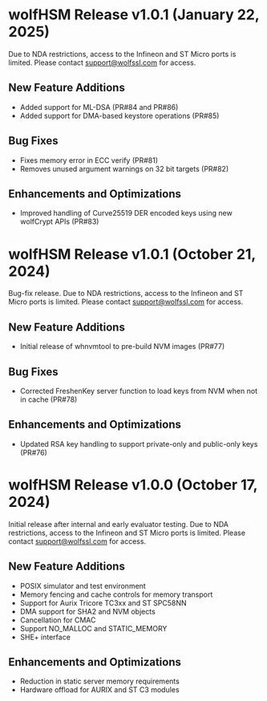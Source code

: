 # wolfHSM Release v1.0.1 (January 22, 2025)
Due to NDA restrictions, access to the Infineon and ST Micro ports is limited. Please contact support@wolfssl.com for access.

## New Feature Additions
* Added support for ML-DSA (PR#84 and PR#86)
* Added support for DMA-based keystore operations (PR#85)

## Bug Fixes
* Fixes memory error in ECC verify (PR#81)
* Removes unused argument warnings on 32 bit targets (PR#82)

## Enhancements and Optimizations
* Improved handling of Curve25519 DER encoded keys using new wolfCrypt APIs (PR#83)


# wolfHSM Release v1.0.1 (October 21, 2024)
Bug-fix release. Due to NDA restrictions, access to the Infineon and ST Micro ports is limited. Please contact support@wolfssl.com for access.

## New Feature Additions
* Initial release of whnvmtool to pre-build NVM images (PR#77)

## Bug Fixes
* Corrected FreshenKey server function to load keys from NVM when not in cache (PR#78)

## Enhancements and Optimizations
* Updated RSA key handling to support private-only and public-only keys (PR#76)


# wolfHSM Release v1.0.0 (October 17, 2024)
Initial release after internal and early evaluator testing. Due to NDA restrictions, access to the Infineon and ST Micro ports is limited. Please contact support@wolfssl.com for access.

## New Feature Additions
* POSIX simulator and test environment
* Memory fencing and cache controls for memory transport
* Support for Aurix Tricore TC3xx and ST SPC58NN
* DMA support for SHA2 and NVM objects
* Cancellation for CMAC
* Support NO_MALLOC and STATIC_MEMORY
* SHE+ interface

## Enhancements and Optimizations
* Reduction in static server memory requirements
* Hardware offload for AURIX and ST C3 modules

